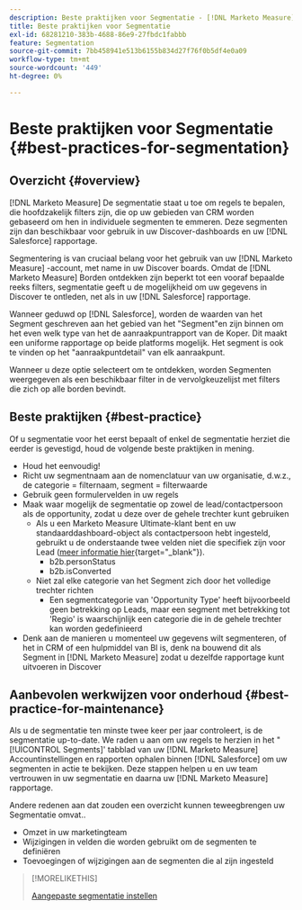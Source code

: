 ```yaml
---
description: Beste praktijken voor Segmentatie - [!DNL Marketo Measure] - Productdocumentatie
title: Beste praktijken voor Segmentatie
exl-id: 68281210-383b-4688-86e9-27fbdc1fabbb
feature: Segmentation
source-git-commit: 7bb458941e513b6155b834d27f76f0b5df4e0a09
workflow-type: tm+mt
source-wordcount: '449'
ht-degree: 0%

---
```


# Beste praktijken voor Segmentatie {#best-practices-for-segmentation}

## Overzicht {#overview}

[!DNL Marketo Measure] De segmentatie staat u toe om regels te bepalen, die hoofdzakelijk filters zijn, die op uw gebieden van CRM worden gebaseerd om hen in individuele segmenten te emmeren. Deze segmenten zijn dan beschikbaar voor gebruik in uw Discover-dashboards en uw [!DNL Salesforce] rapportage.

Segmentering is van cruciaal belang voor het gebruik van uw [!DNL Marketo Measure] -account, met name in uw Discover boards. Omdat de [!DNL Marketo Measure] Borden ontdekken zijn beperkt tot een vooraf bepaalde reeks filters, segmentatie geeft u de mogelijkheid om uw gegevens in Discover te ontleden, net als in uw [!DNL Salesforce] rapportage.

Wanneer geduwd op [!DNL Salesforce], worden de waarden van het Segment geschreven aan het gebied van het &quot;Segment&quot;en zijn binnen om het even welk type van het de aanraakpuntrapport van de Koper. Dit maakt een uniforme rapportage op beide platforms mogelijk. Het segment is ook te vinden op het &quot;aanraakpuntdetail&quot; van elk aanraakpunt.

Wanneer u deze optie selecteert om te ontdekken, worden Segmenten weergegeven als een beschikbaar filter in de vervolgkeuzelijst met filters die zich op alle borden bevindt.

## Beste praktijken {#best-practice}

Of u segmentatie voor het eerst bepaalt of enkel de segmentatie herziet die eerder is gevestigd, houd de volgende beste praktijken in mening.

* Houd het eenvoudig!
* Richt uw segmentnaam aan de nomenclatuur van uw organisatie, d.w.z., de categorie = filternaam, segment = filterwaarde
* Gebruik geen formulervelden in uw regels
* Maak waar mogelijk de segmentatie op zowel de lead/contactpersoon als de opportunity, zodat u deze over de gehele trechter kunt gebruiken
   * Als u een Marketo Measure Ultimate-klant bent en uw standaarddashboard-object als contactpersoon hebt ingesteld, gebruikt u de onderstaande twee velden niet die specifiek zijn voor Lead ([meer informatie hier](/help/marketo-measure-ultimate/data-integrity-requirement.md){target="_blank"}).
      * b2b.personStatus
      * b2b.isConverted
   * Niet zal elke categorie van het Segment zich door het volledige trechter richten
      * Een segmentcategorie van &#39;Opportunity Type&#39; heeft bijvoorbeeld geen betrekking op Leads, maar een segment met betrekking tot &#39;Regio&#39; is waarschijnlijk een categorie die in de gehele trechter kan worden gedefinieerd
* Denk aan de manieren u momenteel uw gegevens wilt segmenteren, of het in CRM of een hulpmiddel van BI is, denk na bouwend dit als Segment in [!DNL Marketo Measure] zodat u dezelfde rapportage kunt uitvoeren in Discover

## Aanbevolen werkwijzen voor onderhoud {#best-practice-for-maintenance}

Als u de segmentatie ten minste twee keer per jaar controleert, is de segmentatie up-to-date. We raden u aan om uw regels te herzien in het &quot;[!UICONTROL Segments]&#39; tabblad van uw [!DNL Marketo Measure] Accountinstellingen en rapporten ophalen binnen [!DNL Salesforce] om uw segmenten in actie te bekijken. Deze stappen helpen u en uw team vertrouwen in uw segmentatie en daarna uw [!DNL Marketo Measure] rapportage.

Andere redenen aan dat zouden een overzicht kunnen teweegbrengen uw Segmentatie omvat..

* Omzet in uw marketingteam
* Wijzigingen in velden die worden gebruikt om de segmenten te definiëren
* Toevoegingen of wijzigingen aan de segmenten die al zijn ingesteld

>[!MORELIKETHIS]
>
>[Aangepaste segmentatie instellen](/help/advanced-marketo-measure-features/segmentation/custom-segmentation.md)
